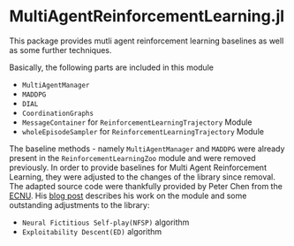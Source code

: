 # MultiAgentReinforcementLearning.jl

This package provides mutli agent reinforcement learning baselines as well as some further techniques.

Basically, the following parts are included in this module

- `MultiAgentManager`
- `MADDPG`
- `DIAL`
- `CoordinationGraphs`
- `MessageContainer` for `ReinforcementLearningTrajectory` Module
- `wholeEpisodeSampler` for `ReinforcementLearningTrajectory` Module

The baseline methods - namely `MultiAgentManager` and `MADDPG` were already present in the `ReinforcementLearningZoo` module and were removed previously. In order to provide baselines for Multi Agent Reinforcement Learning, they were adjusted to the changes of the library since removal. The adapted source code were thankfully provided by Peter Chen from the [ECNU](https://english.ecnu.edu.cn/). His [blog post](https://juliareinforcementlearning.org/blog/ospp_report_210370190/) describes his work on the module and some outstanding adjustments to the library:

- `Neural Fictitious Self-play(NFSP)` algorithm
- `Exploitability Descent(ED)` algorithm
